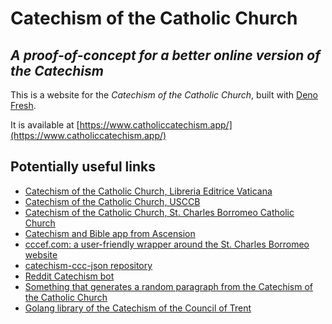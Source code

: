 # Catechism of the Catholic Church

## _A proof-of-concept for a better online version of the Catechism_

This is a website for the _Catechism of the Catholic Church_, built with [Deno Fresh](https://fresh.deno.dev/).

It is available at [https://www.catholiccatechism.app/](https://www.catholiccatechism.app/)

## Potentially useful links

- [Catechism of the Catholic Church, Libreria Editrice Vaticana](http://www.vatican.va/archive/ENG0015/_INDEX.HTM)
- [Catechism of the Catholic Church, USCCB](https://www.usccb.org/beliefs-and-teachings/what-we-believe/catechism/catechism-of-the-catholic-church)
- [Catechism of the Catholic Church, St. Charles Borromeo Catholic Church](https://scborromeo2.org/catechism-of-the-catholic-church)
- [Catechism and Bible app from Ascension](https://ascensionpress.com/pages/ascension-app)
- [cccef.com: a user-friendly wrapper around the St. Charles Borromeo website](http://cccref.com/)
- [catechism-ccc-json repository](https://github.com/nossbigg/catechism-ccc-json)
- [Reddit Catechism bot](https://github.com/konohitowa/catebot)
- [Something that generates a random paragraph from the Catechism of the Catholic Church](https://github.com/regdoug/ccc)
- [Golang library of the Catechism of the Council of Trent](https://github.com/mborders/romanus)
